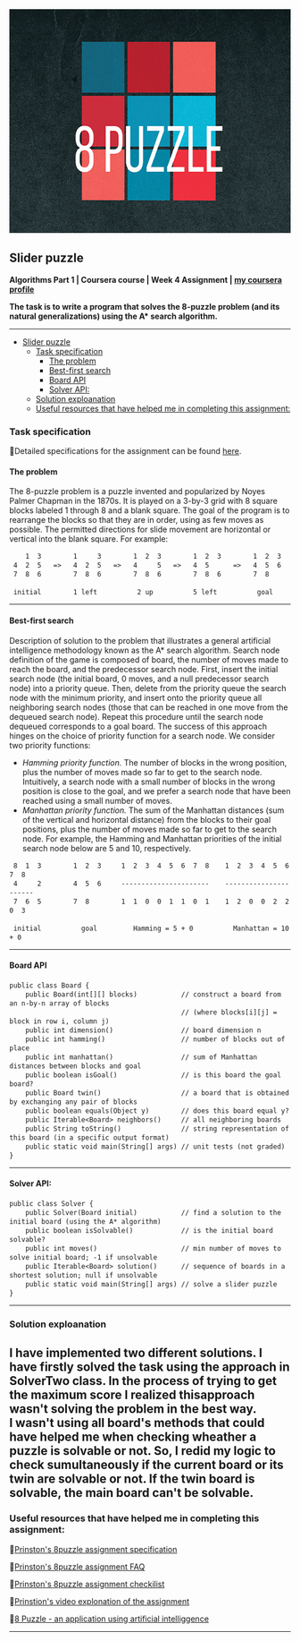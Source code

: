 <img height="400" src="logo.png" title="8 puzzle logo" width="1000"/>

## Slider puzzle

**Algorithms Part 1 | Coursera course | Week 4
Assignment | [my coursera profile](https://www.coursera.org/user/045cf702be8b31ef1aa039e2b4f07db6)**

**The task is to write a program that solves the 8-puzzle problem (and its natural generalizations) using the A\*
search algorithm.**

---
<!-- TOC -->

* [Slider puzzle](#slider-puzzle)
    * [Task specification](#task-specification)
        * [The problem](#the-problem)
        * [Best-first search](#best-first-search)
        * [Board API](#board-api-)
        * [Solver API:](#solver-api)
    * [Solution exploanation](#solution-exploanation)
    * [Useful resources that have helped me in completing this assignment:](#useful-resources-that-have-helped-me-in-completing-this-assignment)

<!-- TOC -->

### Task specification

🔗Detailed specifications for the assignment can be
found [here](https://coursera.cs.princeton.edu/algs4/assignments/8puzzle/specification.php).

#### The problem

The 8-puzzle problem is a puzzle invented and popularized by Noyes Palmer Chapman in the 1870s.
It is played on a 3-by-3 grid with 8 square blocks labeled 1 through 8 and a blank square.
The goal of the program is to rearrange the blocks so that they are in order, using as few moves as possible.
The permitted directions for slide movement are horizontal or vertical into the blank square.
For example:

```agsl
    1  3        1     3        1  2  3        1  2  3        1  2  3
 4  2  5   =>   4  2  5   =>   4     5   =>   4  5      =>   4  5  6
 7  8  6        7  8  6        7  8  6        7  8  6        7  8 

 initial        1 left          2 up          5 left          goal
 ```

---

#### Best-first search

Description of solution to the problem that illustrates a general artificial intelligence methodology known as the A*
search algorithm.
Search node definition of the game is composed of board, the number of moves made to reach the board, and the
predecessor
search node.
First, insert the initial search node (the initial board, 0 moves, and a null predecessor search node) into a priority
queue.
Then, delete from the priority queue the search node with the minimum priority, and insert onto the priority queue all
neighboring search nodes (those that can be reached in one move from the dequeued search node).
Repeat this procedure until the search node dequeued corresponds to a goal board.
The success of this approach hinges on the choice of priority function for a search node.
We consider two priority functions:

* *Hamming priority function.*
  The number of blocks in the wrong position, plus the number of moves made so far to get to the search node.
  Intuitively, a search node with a small number of blocks in the wrong position is close to the goal, and we prefer a
  search node that have been reached using a small number of moves.
* *Manhattan priority function.*
  The sum of the Manhattan distances (sum of the vertical and horizontal distance) from the blocks to their goal
  positions, plus the number of moves made so far to get to the search node.
  For example, the Hamming and Manhattan priorities of the initial search node below are 5 and 10, respectively.

```agsl
 8  1  3        1  2  3     1  2  3  4  5  6  7  8    1  2  3  4  5  6  7  8
 4     2        4  5  6     ----------------------    ----------------------
 7  6  5        7  8        1  1  0  0  1  1  0  1    1  2  0  0  2  2  0  3

 initial          goal         Hamming = 5 + 0          Manhattan = 10 + 0
```

---

#### Board API

``` agsl
public class Board {
    public Board(int[][] blocks)           // construct a board from an n-by-n array of blocks
                                           // (where blocks[i][j] = block in row i, column j)
    public int dimension()                 // board dimension n
    public int hamming()                   // number of blocks out of place
    public int manhattan()                 // sum of Manhattan distances between blocks and goal
    public boolean isGoal()                // is this board the goal board?
    public Board twin()                    // a board that is obtained by exchanging any pair of blocks
    public boolean equals(Object y)        // does this board equal y?
    public Iterable<Board> neighbors()     // all neighboring boards
    public String toString()               // string representation of this board (in a specific output format)
    public static void main(String[] args) // unit tests (not graded)
}
```

---

#### Solver API:

``` agsl
public class Solver {
    public Solver(Board initial)           // find a solution to the initial board (using the A* algorithm)
    public boolean isSolvable()            // is the initial board solvable?
    public int moves()                     // min number of moves to solve initial board; -1 if unsolvable
    public Iterable<Board> solution()      // sequence of boards in a shortest solution; null if unsolvable
    public static void main(String[] args) // solve a slider puzzle
}
```

---

### Solution exploanation

I have implemented two different solutions.
I have firstly solved the task using the approach in SolverTwo class.
In the process of trying to get the maximum score I realized thisapproach wasn't solving the problem in the best way.  
I wasn't using all board's methods that could have helped me when checking wheather a puzzle is solvable or not.
So, I redid my logic to check sumultaneously if the current board or its twin are solvable or not.
If the twin board is solvable, the main board can't be solvable.
---

### Useful resources that have helped me in completing this assignment:

🔗[Prinston's 8puzzle assignment specification](https://www.cs.princeton.edu/courses/archive/spr08/cos226/assignments/8puzzle.html)

🔗[Prinston's 8puzzle assignment FAQ](https://www.cs.princeton.edu/courses/archive/spring11/cos226/checklist/8puzzle.html)

🔗[Prinston's 8puzzle assignment checkilist](https://www.cs.princeton.edu/courses/archive/fall19/cos226/assignments/8puzzle/checklist.php)

🔗[Prinstion's video explonation of the assignment](https://www.youtube.com/watch?v=d6aRjJKDfpY&list=LL&index=6)

🔗[8 Puzzle - an application using artificial intelliggence](https://www.d.umn.edu/~jrichar4/8puz.html)

---
